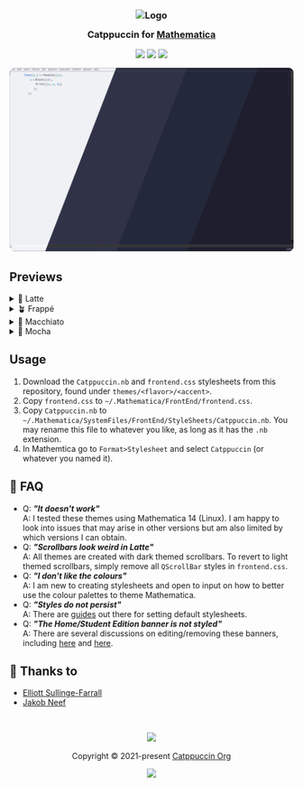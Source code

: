 <h3 align="center">
	<img src="https://raw.githubusercontent.com/catppuccin/catppuccin/main/assets/logos/exports/1544x1544_circle.png" width="100" alt="Logo"/><br/>
	<img src="https://raw.githubusercontent.com/catppuccin/catppuccin/main/assets/misc/transparent.png" height="30" width="0px"/>
	Catppuccin for <a href="https://github.com/catppuccin/template">Mathematica</a>
	<img src="https://raw.githubusercontent.com/catppuccin/catppuccin/main/assets/misc/transparent.png" height="30" width="0px"/>
</h3>

<p align="center">
	<a href="https://github.com/ElliottSullingeFarrall/mathematica/stargazers"><img src="https://img.shields.io/github/stars/ElliottSullingeFarrall/mathematica?colorA=363a4f&colorB=b7bdf8&style=for-the-badge"></a>
	<a href="https://github.com/ElliottSullingeFarrall/mathematica/issues"><img src="https://img.shields.io/github/issues/ElliottSullingeFarrall/mathematica?colorA=363a4f&colorB=f5a97f&style=for-the-badge"></a>
	<a href="https://github.com/ElliottSullingeFarrall/mathematica/contributors"><img src="https://img.shields.io/github/contributors/ElliottSullingeFarrall/mathematica?colorA=363a4f&colorB=a6da95&style=for-the-badge"></a>
</p>

<p align="center">
	<img src="assets/preview.webp"/>
</p>

## Previews

<details>
<summary>🌻 Latte</summary>
<img src="assets/latte.webp"/>
</details>
<details>
<summary>🪴 Frappé</summary>
<img src="assets/frappe.webp"/>
</details>
<details>
<summary>🌺 Macchiato</summary>
<img src="assets/macchiato.webp"/>
</details>
<details>
<summary>🌿 Mocha</summary>
<img src="assets/mocha.webp"/>
</details>

## Usage

1. Download the `Catppuccin.nb` and `frontend.css` stylesheets from this repository, found under `themes/<flavor>/<accent>`.
2. Copy `frontend.css` to `~/.Mathematica/FrontEnd/frontend.css`.
3. Copy `Catppuccin.nb` to `~/.Mathematica/SystemFiles/FrontEnd/StyleSheets/Catppuccin.nb`. You may rename this file to whatever you like, as long as it has the `.nb` extension.
4. In Mathemtica go to `Format>Stylesheet` and select `Catppuccin` (or whatever you named it).

<!-- this section is optional -->
## 🙋 FAQ

-	Q: **_"It doesn't work"_**\
	A: I tested these themes using Mathematica 14 (Linux). I am happy to look into issues that may arise in other versions but am also limited by which versions I can obtain.
-	Q: **_"Scrollbars look weird in Latte"_**\
  A: All themes are created with dark themed scrollbars. To revert to light themed scrollbars, simply remove all `QScrollBar` styles in `frontend.css`. 
-	Q: **_"I don't like the colours"_**\
  A: I am new to creating stylesheets and open to input on how to better use the colour palettes to theme Mathematica.
-	Q: **_"Styles do not persist"_**\
  A: There are [guides](https://support.wolfram.com/zh/29974?src=mathematica) out there for setting default stylesheets.
-	Q: **_"The Home/Student Edition banner is not styled"_**\
  A: There are several discussions on editing/removing these banners, including [here](https://mathematica.stackexchange.com/questions/11403/can-the-banner-in-the-home-edition-be-removed) and [here](https://mathematica.stackexchange.com/questions/9471/how-do-i-remove-the-top-bar-and-bottom-bar-from-the-students-mathematica-window).

## 💝 Thanks to

- [Elliott Sullinge-Farrall](https://github.com/ElliottSullingeFarrall)
- [Jakob Neef](https://gitlab.com/jakobneef)

&nbsp;

<p align="center">
	<img src="https://raw.githubusercontent.com/catppuccin/catppuccin/main/assets/footers/gray0_ctp_on_line.svg?sanitize=true" />
</p>

<p align="center">
	Copyright &copy; 2021-present <a href="https://github.com/catppuccin" target="_blank">Catppuccin Org</a>
</p>

<p align="center">
	<a href="https://github.com/catppuccin/catppuccin/blob/main/LICENSE"><img src="https://img.shields.io/static/v1.svg?style=for-the-badge&label=License&message=MIT&logoColor=d9e0ee&colorA=363a4f&colorB=b7bdf8"/></a>
</p>
